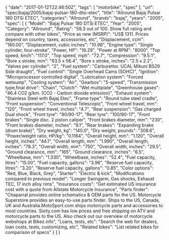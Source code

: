 {
    "date": "2017-01-12T22:46:50Z",
    "tags": [
        "motorbike",
        "spec"
    ],
    "url": "spec\/bajaj\/2005\/bajaj-pulsar-180-dtsi-etec",
    "title": "Allround Bajaj Pulsar 180 DTSi ETEC",
    "categories": "Allround",
    "brands": "bajaj",
    "years": "2005",
    "spec": [
        {
            "Model": "Bajaj Pulsar 180 DTSi ETEC",
            "Year": "2005",
            "Category": "Allround",
            "Rating": "59.3 out of 100. Show full rating and compare with other bikes",
            "Price as new (MSRP)": "US$ 1311.   Prices depend on country, taxes, accessories, etc",
            "Displacement, ccm": "180.00",
            "Displacement, cubic inches": "10.98",
            "Engine type": "Single cylinder, four-stroke",
            "Power, HP": "16.29",
            "Power at RPM": "8000",
            "Top speed, km\/h": "117.0",
            "Top speed, mph": "72.7",
            "Compression": "9.5:1",
            "Bore x stroke, mm": "63.5 x 56.4",
            "Bore x stroke, inches": "2.5 x 2.2",
            "Valves per cylinder": "2",
            "Fuel system": "Carburettor. UCAL Mikuni BS29 Side draught",
            "Fuel control": "Single Overhead Cams (SOHC)",
            "Ignition": "Microprocessor controlled digital",
            "Lubrication system": "Forced wetsump",
            "Cooling system": "Air",
            "Gearbox": "5-speed",
            "Transmission type,final drive": "Chain",
            "Clutch": "Wet multiplate",
            "Greenhouse gases": "46.4 CO2 g\/km. (CO2 - Carbon dioxide emission)",
            "Exhaust system": "Stainless Steel with Bajaj Etec",
            "Frame type": "Round tube steel cradle",
            "Front suspension": "Conventional Telescopic",
            "Front wheel travel, mm": "120",
            "Front wheel travel, inches": "4.7",
            "Rear suspension": "Gas charged Dual shock",
            "Front tyre": "90\/90-17",
            "Rear tyre": "100\/90-17",
            "Front brakes": "Single disc. 2 piston caliper",
            "Front brakes diameter, mm": "230",
            "Front brakes diameter, inches": "9.1",
            "Rear brakes": "Expanding brake (drum brake)",
            "Dry weight, kg": "140.0",
            "Dry weight, pounds": "308.6",
            "Power\/weight ratio, HP\/kg": "0.1164",
            "Overall height, mm": "1.120",
            "Overall height, inches": "44.1",
            "Overall length, mm": "1.990",
            "Overall length, inches": "78.3",
            "Overall width, mm": "750",
            "Overall width, inches": "29.5",
            "Ground clearance, mm": "165",
            "Ground clearance, inches": "6.5",
            "Wheelbase, mm": "1.330",
            "Wheelbase, inches": "52.4",
            "Fuel capacity, litres": "15.00",
            "Fuel capacity, gallons": "3.96",
            "Reserve fuel capacity, litres": "3.20",
            "Reserve fuel capacity, gallons": "0.85",
            "Color options": "Red, Blue, Black, Grey",
            "Starter": "Electric & kick",
            "Modifications compared to previous model": "Longer Swingarm, Gas shocks, Exhaust TEC, 17 inch alloy rims",
            "Insurance costs": "Get estimated US insurance cost with a quote from Allstate Motorcycle Insurance",
            "Parts finder": "Chaparral provides online schematics & OEM parts for the US.   Motorcycle Superstore provides an easy-to-use parts finder. Ships to the US, Canada, UK and Australia.MotoSport.com ships motorcycle parts and accessories to most countries.    Sixity.com has low prices and free shipping on ATV and motorcycle parts to the US. Also check out our overview of motorcycle webshops at Bikez.info",
            "Loans, tests, etc": "Search the web for dealers, loan costs, tests, customizing, etc",
            "Related bikes": "List related bikes for comparison of specs"
        }
    ]
}